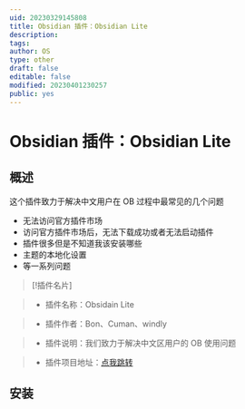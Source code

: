 ```yaml
---
uid: 20230329145808
title: Obsidian 插件：Obsidian Lite
description: 
tags: 
author: OS
type: other
draft: false
editable: false
modified: 20230401230257
public: yes
---
```


# Obsidian 插件：Obsidian Lite

## 概述

这个插件致力于解决中文用户在 OB 过程中最常见的几个问题

- 无法访问官方插件市场
- 访问官方插件市场后，无法下载成功或者无法启动插件
- 插件很多但是不知道我该安装哪些
- 主题的本地化设置
- 等一系列问题

> [!插件名片]

>- 插件名称：Obsidain Lite

> - 插件作者：Bon、Cuman、windly

> - 插件说明：我们致力于解决中文区用户的 OB 使用问题

> - 插件项目地址：[点我跳转](https://github.com/Wanxp/obsidian-douban)

## 安装